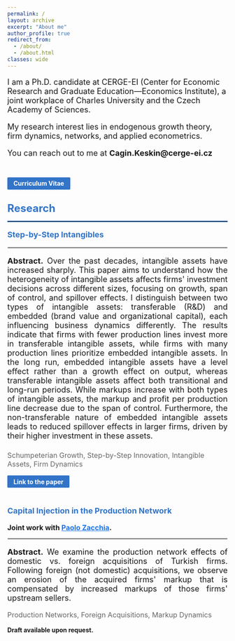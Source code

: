 ```yaml
---
permalink: /
layout: archive
excerpt: "About me"
author_profile: true
redirect_from: 
  - /about/
  - /about.html
classes: wide
---
```


<p style="font-size: 18px;">I am a Ph.D. candidate at CERGE-EI (Center for Economic Research and Graduate Education—Economics Institute), a joint workplace of Charles University and the Czech Academy of Sciences.</p>

<p style="font-size: 18px;">My research interest lies in endogenous growth theory, firm dynamics, networks, and applied econometrics.</p>

<p style="font-size: 18px; margin-bottom: 2.5em;">You can reach out to me at <strong style="font-size: 18px;">Cagin.Keskin@cerge-ei.cz</strong></p>


<p style="margin: 1em 0 2em 0;">
    <a href="/path/to/your-cv.pdf" 
       style="background-color: #3274c8;
              color: white;
              padding: 0.4em 1em;
              border-radius: 2px;
              text-decoration: none;
              font-size: 14px;
              display: inline-block;
              transition: background-color 0.3s ease;
              cursor: pointer;">
        <strong>Curriculum Vitae</strong>
    </a>
</p>

<h1 style="font-size: 24px; color: #3274c8; font-weight: bold; margin: 0.5em 0;">Research</h1>
<hr style="border: 1.5px solid #3274c8; margin: 1em 0;">

<!-- First Paper -->
<h2 style="font-size: 18px; color: #3274c8; font-weight: bold; margin: 1em 0;">Step-by-Step Intangibles</h2>
<hr style="border: 1px solid #ddd; margin: 1em 0;">
<p style="font-size: 18px; margin-bottom: 1em; text-align: justify;">
    <strong>Abstract.</strong> Over the past decades, intangible assets have increased sharply. This paper aims to understand how the heterogeneity of intangible assets affects firms' investment decisions across different sizes, focusing on growth, span of control, and spillover effects. I distinguish between two types of intangible assets: transferable (R&D) and embedded (brand value and organizational capital), each influencing business dynamics differently. The results indicate that firms with fewer production lines invest more in transferable intangible assets, while firms with many production lines prioritize embedded intangible assets. In the long run, embedded intangible assets have a level effect rather than a growth effect on output, whereas transferable intangible assets affect both transitional and long-run periods. While markups increase with both types of intangible assets, the markup and profit per production line decrease due to the span of control. Furthermore, the non-transferable nature of embedded intangible assets leads to reduced spillover effects in larger firms, driven by their higher investment in these assets.
</p>

<p style="font-size: 16px; color: #666; margin-top: 1.5em;">
Schumpeterian Growth, Step-by-Step Innovation, Intangible Assets, Firm Dynamics
</p>

<p style="margin: 1em 0 3em 0;">
    <a href="#" style="background-color: #3274c8; 
                      color: white; 
                      padding: 0.4em 1em; 
                      border-radius: 1.7px; 
                      text-decoration: none; 
                      font-size: 14px; 
                      display: inline-block;
                      transition: background-color 0.3s ease;
                      cursor: pointer;">
        <strong>Link to the paper</strong>
    </a>
</p>


<!-- Second Paper -->
<h2 style="font-size: 18px; color: #3274c8; font-weight: bold; margin: 2em 0 1em 0;">Capital Injection in the Production Network</h2>

<p style="font-size: 16px; margin-bottom: 0.5em;">
<strong>Joint work with <a href="https://www.paolozacchia.com" target="_blank" style="color: #1a73e8;">Paolo Zacchia</a>.</strong> 
</p>

<hr style="border: 1px solid #ddd; margin: 1em 0;">

<p style="font-size: 18px; margin-bottom: 1em; text-align: justify;"><strong>Abstract.</strong> We examine the production network effects of domestic vs. foreign acquisitions of Turkish firms. Following foreign (not domestic) acquisitions, we observe an erosion of the acquired firms' markup that is compensated by increased markups of those firms' upstream sellers.</p>

<p style="font-size: 16px; color: #666; margin-top: 1em;">
Production Networks, Foreign Acquisitions, Markup Dynamics
</p>

<p style="font-size: 14px; margin-bottom: 1em;"><strong>Draft available upon request.</strong></p>

